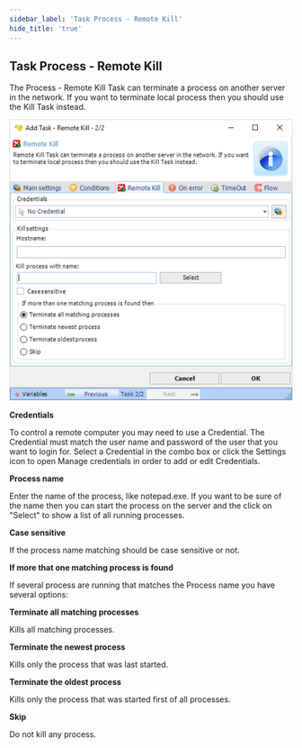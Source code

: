 ```yaml
---
sidebar_label: 'Task Process - Remote Kill'
hide_title: 'true'
---
```


## Task Process - Remote Kill

The Process - Remote Kill Task can terminate a process on another server in the network. If you want to terminate local process then you should use the Kill Task instead.

![](../../../static/img/taskprocessremotekill.png)

**Credentials**

To control a remote computer you may need to use a Credential. The Credential must match the user name and password of the user that you want to login for. Select a Credential in the combo box or click the Settings icon to open Manage credentials in order to add or edit Credentials.
 
**Process name**

Enter the name of the process, like notepad.exe. If you want to be sure of the name then you can start the process on the server and the click on "Select" to show a list of all running processes.
 
**Case sensitive**

If the process name matching should be case sensitive or not.
 
**If more that one matching process is found**

If several process are running that matches the Process name you have several options:
 
**Terminate all matching processes**

Kills all matching processes.
 
**Terminate the newest process**

Kills only the process that was last started.
 
**Terminate the oldest process**

Kills only the process that was started first of all processes.
 
**Skip**

Do not kill any process.